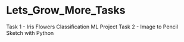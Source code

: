 # Lets_Grow_More_Tasks

Task 1 - Iris Flowers Classification ML Project
Task 2 - Image to Pencil Sketch with Python
